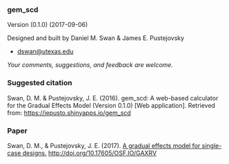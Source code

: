 ### gem_scd

Version (0.1.0) (2017-09-06)

Designed and built by Daniel M. Swan & James E. Pustejovsky

* dswan@utexas.edu

_Your comments, suggestions, and feedback are welcome._

### Suggested citation

Swan, D. M. & Pustejovsky, J. E. (2016). gem_scd: A web-based calculator for the Gradual Effects Model (Version 0.1.0) [Web application]. Retrieved from: https://jepusto.shinyapps.io/gem_scd

### Paper

Swan, D. M., & Pustejovsky, J. E. (2017). [A gradual effects model for single-case designs.](https://osf.io/gaxrv/) http://doi.org/10.17605/OSF.IO/GAXRV
